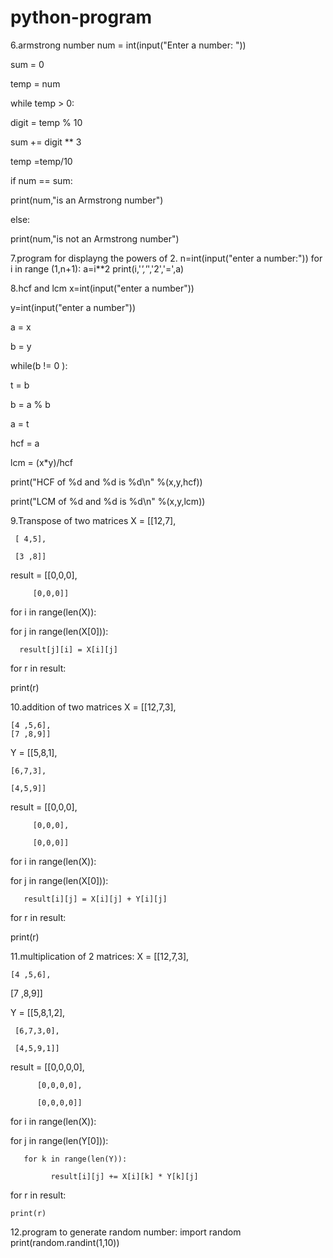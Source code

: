 # python-program
6.armstrong number
num = int(input("Enter a number: "))

sum = 0

temp = num

while temp > 0:
  
 digit = temp % 10
  
 sum += digit ** 3
   
 temp =temp/10

if num == sum:
   
 print(num,"is an Armstrong number")

else:
   
 print(num,"is not an Armstrong number")

7.program for displayng the powers of 2.
n=int(input("enter a number:"))
for i in range (1,n+1):
 a=i**2
 print(i,'*','*','2','=',a)

8.hcf and lcm
x=int(input("enter a number"))


y=int(input("enter a number"))



a = x


b = y



while(b != 0 ):
    
    
 t = b
    
   
 b = a % b
    
   
 a = t

hcf = a


lcm = (x*y)/hcf



print("HCF of %d and %d is %d\n" %(x,y,hcf))


print("LCM of %d and %d is %d\n" %(x,y,lcm))


9.Transpose of two matrices
X = [[12,7],
    
     [ 4,5],
    
     [3 ,8]]
result = [[0,0,0],

         [0,0,0]]

for i in range(len(X)):
   
   for j in range(len(X[0])):
 
      result[j][i] = X[i][j]
for r in result:

   print(r)

10.addition of two matrices
X = [[12,7,3],

    [4 ,5,6],
    [7 ,8,9]]


Y = [[5,8,1],

    [6,7,3],

    [4,5,9]]


result = [[0,0,0],

         [0,0,0],

         [0,0,0]]



for i in range(len(X)):
 

   for j in range(len(X[0])):

       result[i][j] = X[i][j] + Y[i][j]


for r in result:

   print(r)

11.multiplication of 2 matrices:
X = [[12,7,3],

    [4 ,5,6],
 
   [7 ,8,9]]

Y = [[5,8,1,2],
   
     [6,7,3,0],
   
     [4,5,9,1]]


result = [[0,0,0,0],
     
          [0,0,0,0],
        
          [0,0,0,0]]


for i in range(len(X)):
  
   for j in range(len(Y[0])):
   
       for k in range(len(Y)):
          
             result[i][j] += X[i][k] * Y[k][j]


for r in result:
   
    print(r)
12.program to generate random number:
import random
print(random.randint(1,10))
